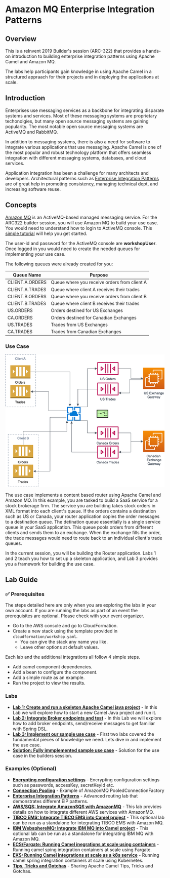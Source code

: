 # Amazon MQ Enterprise Integration Patterns 

## Overview

This is a reInvent 2019 Builder's session (ARC-322) that provides a hands-on introduction to building enterprise integration patterns using Apache Camel and Amazon MQ.

The labs help participants gain knowledge in using Apache Camel in a structured appraach for their projects and in deploying the applications at scale.

## Introduction

Enterprises use messaging services as a backbone for integrating disparate systems and services. Most of these messaging systems are proprietary techonolgies, but many open source messaging systems are gaining popularity. The most notable open source messaging systems are ActiveMQ and RabbitMQ.

In addition to messaging systems, there is also a need for software to integrate various applications that use messaging. Apache Camel is one of the most popular and robust technology platform that offers seamless integration with different messaging systems, databases, and cloud services.

Application integration has been a challenge for many architects and developers. Architectural patterns such as [Enterprise Integration Patterns](https://www.enterpriseintegrationpatterns.com/) are of great help in promoting consistency, managing technical dept, and increasing software reuse.

## Concepts

[Amazon MQ](https://aws.amazon.com/amazon-mq/) is an ActiveMQ-based managed messaging service. For the ARC322 builder session, you will use Amazon MQ to build your use case. You would need to understand how to login to ActiveMQ console. This [simple tutorial](https://master.d1l1ei0bin3mnd.amplifyapp.com/failover/failover-step-1.html) will help you get started.

The user-id and password for the ActiveMQ console are **workshopUser**. Once logged in you would need to create the needed queues for implementing your use case.

The following queues were already created for you:

| Queue Name  | Purpose |
| ------------- | ------------- |
| CLIENT.A.ORDERS  | Queue where you receive orders from client A  |
| CLIENT.A.TRADES | Queue where client A receives their trades |
| CLIENT.B.ORDERS  | Queue where you receive orders from client B  |
| CLIENT.B.TRADES | Queue where client B receives their trades |
| US.ORDERS  | Orders destined for US Exchanges  |
| CA.ORDERS  | Orders destined for Canadian Exchanges  |
| US.TRADES  | Trades from US Exchanges  |
| CA.TRADES  | Trades from Canadian Exchanges  |

### Use Case

![Use Case](/images/sample-usecase.png)

The use case implements a content based router using Apache Camel and Amazon MQ. In this example, you are tasked to build a SaaS service for a stock brokerage firm. The service you are building takes stock orders in XML format into each client's queue. If the orders contains a destination such as US or Canada, your router application copies the order messages to a destination queue. The detination queue essentially is a single service queue in your SaaS application. This queue pools orders from different clients and sends them to an exchange. When the exchange fills the order, the trade messages would need to route back to an individual client's trade queues.

In the current session, you will be building the Router application. Labs 1 and 2 teach you how to set up a skeleton application, and Lab 3 provides you a framework for building the use case.

## Lab Guide

### :white_check_mark: Prerequisites

The steps detailed here are only when you are exploring the labs in your own account. If you are running the labs as part of an event the prerequisites are optional. Please check with your event organizer.

* Go to the AWS console and go to CloudFormation.
* Create a new stack using the template provided in `cloudformation/workshop.yaml`.
    * You can give the stack any name you like.
    * Leave other options at default values.

Each lab and the additional integrations all follow 4 simple steps. 

* Add camel component dependencies.
* Add a bean to configure the component.
* Add a simple route as an example.
* Run the project to view the results.

### Labs

* **[Lab 1: Create and run a skeleton Apache Camel java project](/labs/lab-1.md)** - In this Lab we will explore how to start a new Camel Java project and run it. 
* **[Lab 2: Integrate Broker endpoints and test](/labs/lab-2.md)** - In this Lab we will explore how to add broker endpoints, send/receive messages to get familiar with Spring DSL.
* **[Lab 3: Implement our sample use case](/labs/lab-3.md)** - First two labs covered the fundamental pieces of knowledge we need. Lets dive in and implement the use case.
* **[Solution: Fully immplemented sample use case](/labs/solution.md)** - Solution for the use case in the builders session.

### Examples (Optional)

* **[Encrypting configuration settings](/labs/encrypt.md)** - Encrypting configuration settings such as passwords, accessKey, secretKeyId etc.
* **[Connection Pooling](/labs/pooled.md)** - Example of AmazonMQ PooledConnectionFactory 
* **[Enterprise Integration Patterns](/labs/eip.md)** - Advanced routing lab that demonstrates different EIP patterns.
* **[AWS/SQS: Integrate AmazonSQS with AmazonMQ](/labs/sqs.md)** - This lab provides details on how to integrate different AWS services with AmazonMQ.
* **[TIBCO EMS: Integrate TIBCO EMS into Camel project](/labs/tibco.md)** - This optional lab can be run as a standalone for integrating TIBCO EMS with Amazon MQ.
* **[IBM WebsphereMQ: Integrate IBM MQ into Camel project](/labs/ibmmq.md)** - This optional lab can be run as a standalone for integrating IBM MQ with Amazon MQ.
* **[ECS/Fargate: Running Camel inegrations at scale using containers](/labs/fargate.md)** - Running camel sping integration containers at scale using Fargate.
* **[EKS: Running Camel integrations at scale as a k8s service](/labs/k8s.md)** - Running camel spring integration containers at scale using Kubernetes.
* **[Tips, Tricks and Gotchas](/labs/tips.md)** - Sharing Apache Camel Tips, Tricks and Gotchas.
